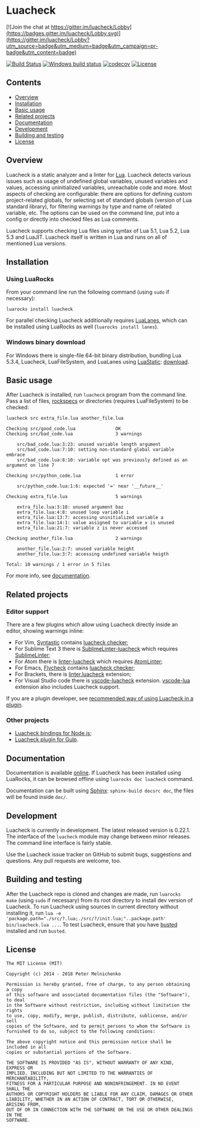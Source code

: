 # Luacheck

[![Join the chat at https://gitter.im/luacheck/Lobby](https://badges.gitter.im/luacheck/Lobby.svg)](https://gitter.im/luacheck/Lobby?utm_source=badge&utm_medium=badge&utm_campaign=pr-badge&utm_content=badge)

[![Build Status](https://travis-ci.org/mpeterv/luacheck.png?branch=master)](https://travis-ci.org/mpeterv/luacheck)
[![Windows build status](https://ci.appveyor.com/api/projects/status/pgox2vvelagw1fux/branch/master?svg=true&passingText=Windows%20build%20passing&failingText=Windows%20build%20failing)](https://ci.appveyor.com/project/mpeterv/luacheck/branch/master)
[![codecov](https://codecov.io/gh/mpeterv/luacheck/branch/master/graph/badge.svg)](https://codecov.io/gh/mpeterv/luacheck)
[![License](https://img.shields.io/badge/License-MIT-brightgreen.svg)](LICENSE)

## Contents

* [Overview](#overview)
* [Installation](#installation)
* [Basic usage](#basic-usage)
* [Related projects](#related-projects)
* [Documentation](#documentation)
* [Development](#development)
* [Building and testing](#building-and-testing)
* [License](#license)

## Overview

Luacheck is a static analyzer and a linter for [Lua](http://www.lua.org). Luacheck detects various issues such as usage of undefined global variables, unused variables and values, accessing uninitialized variables, unreachable code and more. Most aspects of checking are configurable: there are options for defining custom project-related globals, for selecting set of standard globals (version of Lua standard library), for filtering warnings by type and name of related variable, etc. The options can be used on the command line, put into a config or directly into checked files as Lua comments.

Luacheck supports checking Lua files using syntax of Lua 5.1, Lua 5.2, Lua 5.3 and LuaJIT. Luacheck itself is written in Lua and runs on all of mentioned Lua versions.

## Installation

### Using LuaRocks

From your command line run the following command (using `sudo` if necessary):

```
luarocks install luacheck
```

For parallel checking Luacheck additionally requires [LuaLanes](https://github.com/LuaLanes/lanes), which can be installed using LuaRocks as well (`luarocks install lanes`).

### Windows binary download

For Windows there is single-file 64-bit binary distribution, bundling Lua 5.3.4, Luacheck, LuaFileSystem, and LuaLanes using [LuaStatic](https://github.com/ers35/luastatic):
[download](https://github.com/mpeterv/luacheck/releases/download/0.22.1/luacheck.exe).

## Basic usage

After Luacheck is installed, run `luacheck` program from the command line. Pass a list of files, [rockspecs](https://github.com/luarocks/luarocks/wiki/Rockspec-format) or directories (requires LuaFileSystem) to be checked:

```
luacheck src extra_file.lua another_file.lua
```

```
Checking src/good_code.lua               OK
Checking src/bad_code.lua                3 warnings

    src/bad_code.lua:3:23: unused variable length argument
    src/bad_code.lua:7:10: setting non-standard global variable embrace
    src/bad_code.lua:8:10: variable opt was previously defined as an argument on line 7

Checking src/python_code.lua             1 error

    src/python_code.lua:1:6: expected '=' near '__future__'

Checking extra_file.lua                  5 warnings

    extra_file.lua:3:18: unused argument baz
    extra_file.lua:4:8: unused loop variable i
    extra_file.lua:13:7: accessing uninitialized variable a
    extra_file.lua:14:1: value assigned to variable x is unused
    extra_file.lua:21:7: variable z is never accessed

Checking another_file.lua                2 warnings

    another_file.lua:2:7: unused variable height
    another_file.lua:3:7: accessing undefined variable heigth

Total: 10 warnings / 1 error in 5 files
```

For more info, see [documentation](https://luacheck.readthedocs.io/en/stable/).

## Related projects

### Editor support

There are a few plugins which allow using Luacheck directly inside an editor, showing warnings inline:

* For Vim, [Syntastic](https://github.com/vim-syntastic/syntastic) contains [luacheck checker](https://github.com/vim-syntastic/syntastic/wiki/Lua%3A---luacheck);
* For Sublime Text 3 there is [SublimeLinter-luacheck](https://packagecontrol.io/packages/SublimeLinter-luacheck) which requires [SublimeLinter](https://sublimelinter.readthedocs.io/en/latest/);
* For Atom there is [linter-luacheck](https://atom.io/packages/linter-luacheck) which requires [AtomLinter](https://github.com/steelbrain/linter);
* For Emacs, [Flycheck](http://www.flycheck.org/en/latest/) contains [luacheck checker](http://www.flycheck.org/en/latest/languages.html#lua);
* For Brackets, there is [linter.luacheck](https://github.com/Malcolm3141/brackets-luacheck) extension;
* For Visual Studio code there is [vscode-luacheck](https://marketplace.visualstudio.com/items?itemName=dwenegar.vscode-luacheck) extension. [vscode-lua](https://marketplace.visualstudio.com/items?itemName=trixnz.vscode-lua) extension also includes Luacheck support.

If you are a plugin developer, see [recommended way of using Luacheck in a plugin](http://luacheck.readthedocs.org/en/stable/cli.html#stable-interface-for-editor-plugins-and-tools).

### Other projects

* [Luacheck bindings for Node.js](https://www.npmjs.com/package/luacheck);
* [Luacheck plugin for Gulp](https://www.npmjs.com/package/gulp-luacheck).

## Documentation

Documentation is available [online](https://luacheck.readthedocs.io/en/stable/). If Luacheck has been installed using LuaRocks, it can be browsed offline using `luarocks doc luacheck` command.

Documentation can be built using [Sphinx](http://sphinx-doc.org/): `sphinx-build docsrc doc`, the files will be found inside `doc/`.

## Development

Luacheck is currently in development. The latest released version is 0.22.1. The interface of the `luacheck` module may change between minor releases. The command line interface is fairly stable.

Use the Luacheck issue tracker on GitHub to submit bugs, suggestions and questions. Any pull requests are welcome, too.

## Building and testing

After the Luacheck repo is cloned and changes are made, run `luarocks make` (using `sudo` if necessary) from its root directory to install dev version of Luacheck. To run Luacheck using sources in current directory without installing it, run `lua -e 'package.path="./src/?.lua;./src/?/init.lua;"..package.path' bin/luacheck.lua ...`. To test Luacheck, ensure that you have [busted](http://olivinelabs.com/busted/) installed and run `busted`.

## License

```
The MIT License (MIT)

Copyright (c) 2014 - 2018 Peter Melnichenko

Permission is hereby granted, free of charge, to any person obtaining a copy
of this software and associated documentation files (the "Software"), to deal
in the Software without restriction, including without limitation the rights
to use, copy, modify, merge, publish, distribute, sublicense, and/or sell
copies of the Software, and to permit persons to whom the Software is
furnished to do so, subject to the following conditions:

The above copyright notice and this permission notice shall be included in all
copies or substantial portions of the Software.

THE SOFTWARE IS PROVIDED "AS IS", WITHOUT WARRANTY OF ANY KIND, EXPRESS OR
IMPLIED, INCLUDING BUT NOT LIMITED TO THE WARRANTIES OF MERCHANTABILITY,
FITNESS FOR A PARTICULAR PURPOSE AND NONINFRINGEMENT. IN NO EVENT SHALL THE
AUTHORS OR COPYRIGHT HOLDERS BE LIABLE FOR ANY CLAIM, DAMAGES OR OTHER
LIABILITY, WHETHER IN AN ACTION OF CONTRACT, TORT OR OTHERWISE, ARISING FROM,
OUT OF OR IN CONNECTION WITH THE SOFTWARE OR THE USE OR OTHER DEALINGS IN THE
SOFTWARE.
```
